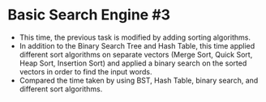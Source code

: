 # Basic Search Engine #3
* This time, the previous task is modified by adding sorting algorithms.
* In addition to the Binary Search Tree and Hash Table, this time applied different sort algorithms on separate
vectors (Merge Sort, Quick Sort, Heap Sort, Insertion Sort) and applied a binary search on the sorted
vectors in order to find the input words.
* Compared the time taken by using BST, Hash Table, binary search, and different sort algorithms.
